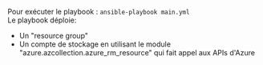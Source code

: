 Pour exécuter le playbook : ```ansible-playbook main.yml```<br/>
Le playbook déploie:<br/>
- Un "resource group"
- Un compte de stockage en utilisant le module "azure.azcollection.azure_rm_resource" qui fait appel aux APIs d'Azure